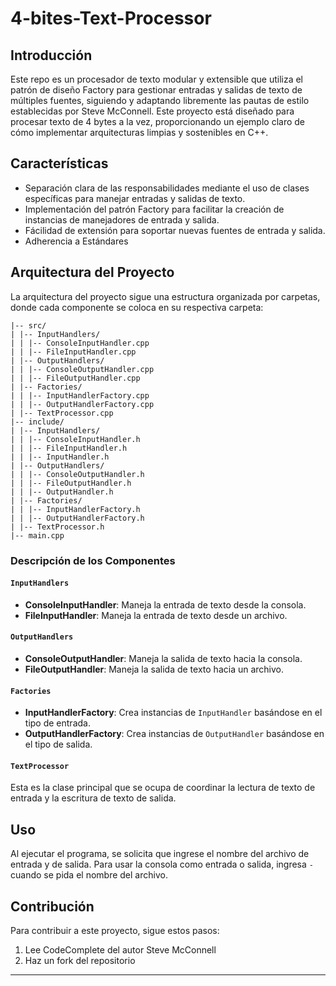 # 4-bites-Text-Processor

## Introducción

Este repo es un procesador de texto modular y extensible que utiliza el patrón de diseño Factory para gestionar entradas y salidas de texto de múltiples fuentes, siguiendo y adaptando libremente las pautas de estilo establecidas por Steve McConnell. Este proyecto está diseñado para procesar texto de 4 bytes a la vez, proporcionando un ejemplo claro de cómo implementar arquitecturas limpias y sostenibles en C++.

## Características

- Separación clara de las responsabilidades mediante el uso de clases específicas para manejar entradas y salidas de texto.
- Implementación del patrón Factory para facilitar la creación de instancias de manejadores de entrada y salida.
- Fácilidad de extensión para soportar nuevas fuentes de entrada y salida.
- Adherencia a Estándares

## Arquitectura del Proyecto

La arquitectura del proyecto sigue una estructura organizada por carpetas, donde cada componente se coloca en su respectiva carpeta:

```4-bites-Text-Processor/
|-- src/
| |-- InputHandlers/
| | |-- ConsoleInputHandler.cpp
| | |-- FileInputHandler.cpp
| |-- OutputHandlers/
| | |-- ConsoleOutputHandler.cpp
| | |-- FileOutputHandler.cpp
| |-- Factories/
| | |-- InputHandlerFactory.cpp
| | |-- OutputHandlerFactory.cpp
| |-- TextProcessor.cpp
|-- include/
| |-- InputHandlers/
| | |-- ConsoleInputHandler.h
| | |-- FileInputHandler.h
| | |-- InputHandler.h
| |-- OutputHandlers/
| | |-- ConsoleOutputHandler.h
| | |-- FileOutputHandler.h
| | |-- OutputHandler.h
| |-- Factories/
| | |-- InputHandlerFactory.h
| | |-- OutputHandlerFactory.h
| |-- TextProcessor.h
|-- main.cpp
```

### Descripción de los Componentes

#### `InputHandlers`
- **ConsoleInputHandler**: Maneja la entrada de texto desde la consola.
- **FileInputHandler**: Maneja la entrada de texto desde un archivo.

#### `OutputHandlers`
- **ConsoleOutputHandler**: Maneja la salida de texto hacia la consola.
- **FileOutputHandler**: Maneja la salida de texto hacia un archivo.

#### `Factories`
- **InputHandlerFactory**: Crea instancias de `InputHandler` basándose en el tipo de entrada.
- **OutputHandlerFactory**: Crea instancias de `OutputHandler` basándose en el tipo de salida.

#### `TextProcessor`
Esta es la clase principal que se ocupa de coordinar la lectura de texto de entrada y la escritura de texto de salida.

## Uso

Al ejecutar el programa, se solicita que ingrese el nombre del archivo de entrada y de salida. Para usar la consola como entrada o salida, ingresa `-` cuando se pida el nombre del archivo.

## Contribución

Para contribuir a este proyecto, sigue estos pasos:

1. Lee CodeComplete del autor Steve McConnell
2. Haz un fork del repositorio
---
